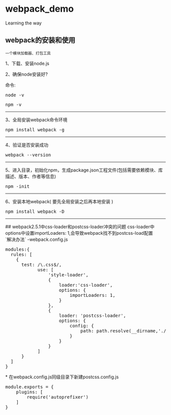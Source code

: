 # webpack_demo
Learning the way

## webpack的安装和使用
`一个模块加载器、打包工具`
<p>1、下载、安装node.js</p>
<p>2、确保node安装好?</p>
命令: <pre>node -v</pre> <pre>npm -v</pre>
<hr>
<p>3、全局安装webpack命令环境</p>
<pre>npm install webpack -g</pre>
<hr>
<p>4、验证是否安装成功</p>
<pre>webpack --version</pre>
<hr>
<p>5、进入目录，初始化npm，生成package.json工程文件(包括需要依赖模块、库描述、版本、作者等信息)</p>
<pre>npm -init</pre>
<hr>
<p>6、安装本地webpack( 要先全局安装之后再本地安装 )</p>
<pre>npm install webpack -D</pre>
<hr>
## webpack2.5.1中css-loader和postcss-loader冲突的问题
css-loader中options中设置importLoaders: 1,会导致webpack找不到postcss-load配置
<br>
`解决办法`
-webpack.config.js
<pre>modules:{
  rules: [
    {
      test: /\.css$/,
			use: [
				'style-loader',
				{ 
					loader:'css-loader',
					options: {
						importLoaders: 1,
					}
				},
				{
					loader: 'postcss-loader',
					options: {
						config: {
							path: path.resolve(__dirname,'./postcss.config.js')
						}
					}		
				}
			]
	  }
  ]
}</pre>
* 在webpack.config.js同级目录下新建postcss.config.js
<pre>
module.exports = {
    plugins: [
        require('autoprefixer')
    ]
}
</pre>
